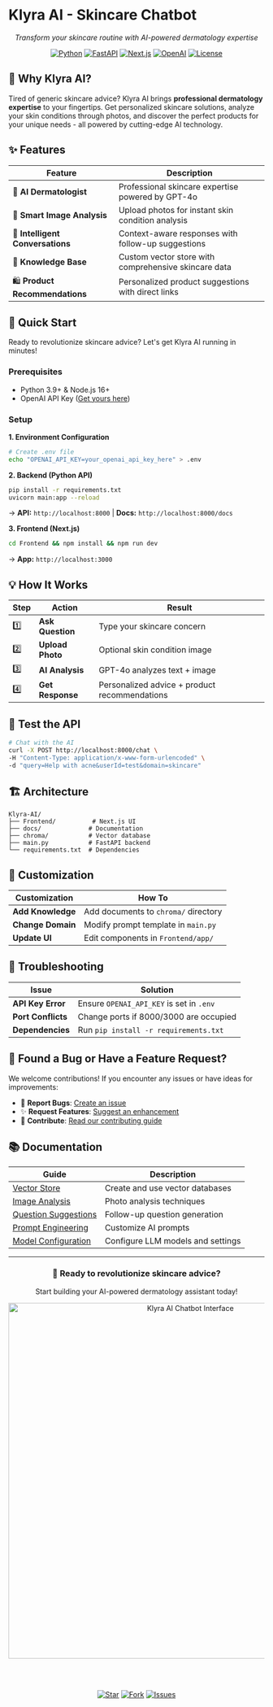 # Klyra AI - Skincare Chatbot

<div align="center">
  <p><em>Transform your skincare routine with AI-powered dermatology expertise</em></p>
  
  [![Python](https://img.shields.io/badge/Python-3.9+-blue.svg)](https://python.org)
  [![FastAPI](https://img.shields.io/badge/FastAPI-0.99+-green.svg)](https://fastapi.tiangolo.com)
  [![Next.js](https://img.shields.io/badge/Next.js-16+-black.svg)](https://nextjs.org)
  [![OpenAI](https://img.shields.io/badge/OpenAI-GPT--4o-purple.svg)](https://openai.com)
  [![License](https://img.shields.io/badge/License-MIT-yellow.svg)](LICENSE)
</div>

## 🌟 Why Klyra AI?

Tired of generic skincare advice? Klyra AI brings **professional dermatology expertise** to your fingertips. Get personalized skincare solutions, analyze your skin conditions through photos, and discover the perfect products for your unique needs - all powered by cutting-edge AI technology.

## ✨ Features

<div align="center">

| Feature | Description |
|---------|-------------|
| 🤖 **AI Dermatologist** | Professional skincare expertise powered by GPT-4o |
| 📸 **Smart Image Analysis** | Upload photos for instant skin condition analysis |
| 💬 **Intelligent Conversations** | Context-aware responses with follow-up suggestions |
| 🧠 **Knowledge Base** | Custom vector store with comprehensive skincare data |
| 🛍️ **Product Recommendations** | Personalized product suggestions with direct links |

</div>

## 🚀 Quick Start

Ready to revolutionize skincare advice? Let's get Klyra AI running in minutes!

### Prerequisites
- Python 3.9+ & Node.js 16+
- OpenAI API Key ([Get yours here](https://platform.openai.com/api-keys))

### Setup

**1. Environment Configuration**
```bash
# Create .env file
echo "OPENAI_API_KEY=your_openai_api_key_here" > .env
```

**2. Backend (Python API)**
```bash
pip install -r requirements.txt
uvicorn main:app --reload
```
→ **API:** `http://localhost:8000` | **Docs:** `http://localhost:8000/docs`

**3. Frontend (Next.js)**
```bash
cd Frontend && npm install && npm run dev
```
→ **App:** `http://localhost:3000`

## 💡 How It Works

<div align="center">

| Step | Action | Result |
|------|--------|--------|
| 1️⃣ | **Ask Question** | Type your skincare concern |
| 2️⃣ | **Upload Photo** | Optional skin condition image |
| 3️⃣ | **AI Analysis** | GPT-4o analyzes text + image |
| 4️⃣ | **Get Response** | Personalized advice + product recommendations |

</div>

## 🧪 Test the API

```bash
# Chat with the AI
curl -X POST http://localhost:8000/chat \
-H "Content-Type: application/x-www-form-urlencoded" \
-d "query=Help with acne&userId=test&domain=skincare"
```

## 🏗️ Architecture

```
Klyra-AI/
├── Frontend/          # Next.js UI
├── docs/             # Documentation
├── chroma/           # Vector database
├── main.py           # FastAPI backend
└── requirements.txt  # Dependencies
```

## 🎨 Customization

<div align="center">

| Customization | How To |
|---------------|--------|
| **Add Knowledge** | Add documents to `chroma/` directory |
| **Change Domain** | Modify prompt template in `main.py` |
| **Update UI** | Edit components in `Frontend/app/` |

</div>

## 🔧 Troubleshooting

| Issue | Solution |
|-------|----------|
| **API Key Error** | Ensure `OPENAI_API_KEY` is set in `.env` |
| **Port Conflicts** | Change ports if 8000/3000 are occupied |
| **Dependencies** | Run `pip install -r requirements.txt` |

## 🐛 Found a Bug or Have a Feature Request?

We welcome contributions! If you encounter any issues or have ideas for improvements:

- 🐛 **Report Bugs**: [Create an issue](https://github.com/Pro-Sifat-Hasan/klyra/issues/new?template=bug_report.md)
- ✨ **Request Features**: [Suggest an enhancement](https://github.com/Pro-Sifat-Hasan/klyra/issues/new?template=feature_request.md)
- 📖 **Contribute**: [Read our contributing guide](CONTRIBUTING.md)

## 📚 Documentation

<div align="center">

| Guide | Description |
|-------|-------------|
| [Vector Store](docs/vector-store.md) | Create and use vector databases |
| [Image Analysis](docs/image-captioning-api.md) | Photo analysis techniques |
| [Question Suggestions](docs/question-suggestion.md) | Follow-up question generation |
| [Prompt Engineering](docs/prompt.md) | Customize AI prompts |
| [Model Configuration](docs/model-configuration-guide.md) | Configure LLM models and settings |

</div>

---

<div align="center">
  <h3>🌟 Ready to revolutionize skincare advice?</h3>
  <p>Start building your AI-powered dermatology assistant today!</p>
  
  <img src="https://i.ibb.co/VpH4xz6s/image.png" alt="Klyra AI Chatbot Interface" width="700" onerror="this.style.display='none'"/>
  
  <br><br>
  
  [![Star](https://img.shields.io/github/stars/Pro-Sifat-Hasan/klyra?style=social)](https://github.com/Pro-Sifat-Hasan/klyra)
  [![Fork](https://img.shields.io/github/forks/Pro-Sifat-Hasan/klyra?style=social)](https://github.com/Pro-Sifat-Hasan/klyra/fork)
  [![Issues](https://img.shields.io/github/issues/Pro-Sifat-Hasan/klyra)](https://github.com/Pro-Sifat-Hasan/klyra/issues)
</div>